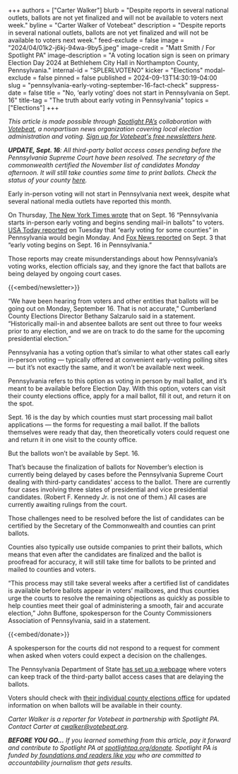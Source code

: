 +++
authors = ["Carter Walker"]
blurb = "Despite reports in several national outlets, ballots are not yet finalized and will not be available to voters next week."
byline = "Carter Walker of Votebeat"
description = "Despite reports in several national outlets, ballots are not yet finalized and will not be available to voters next week."
feed-exclude = false
image = "2024/04/01k2-j6kj-94wa-9by5.jpeg"
image-credit = "Matt Smith / For Spotlight PA"
image-description = "A voting location sign is seen on primary Election Day 2024 at Bethlehem City Hall in Northampton County, Pennsylvania."
internal-id = "SPLERLVOTENO"
kicker = "Elections"
modal-exclude = false
pinned = false
published = 2024-09-13T14:30:19-04:00
slug = "pennsylvania-early-voting-september-16-fact-check"
suppress-date = false
title = "No, ‘early voting’ does not start in Pennsylvania on Sept. 16"
title-tag = "The truth about early voting in Pennsylvania"
topics = ["Elections"]
+++

<em>This article is made possible through </em><a href="https://www.spotlightpa.org/"><em>Spotlight PA’s</em></a><em> collaboration with </em><a href="https://www.votebeat.org/"><em>Votebeat</em></a><em>, a nonpartisan news organization covering local election administration and voting. </em><a href="https://www.votebeat.org/newsletters/"><em>Sign up for Votebeat&#39;s free newsletters here</em></a><em>.</em>

<strong><em>UPDATE, Sept. 16</em></strong><em>: All third-party ballot access cases pending before the Pennsylvania Supreme Court have been resolved. The secretary of the commonwealth certified the November list of candidates Monday afternoon. It will still take counties some time to print ballots. Check the status of your county </em><a href="https://web.archive.org/20240916154817/https://www.pa.gov/en/agencies/vote/voter-support/ballot-availability.html"><em>here</em></a><em>.</em>

Early in-person voting will not start in Pennsylvania next week, despite what several national media outlets have reported this month.

On Thursday, <a href="https://www.nytimes.com/2024/09/12/us/politics/early-voting-states-ballots.html">The New York Times wrote</a> that on Sept. 16 “Pennsylvania starts in-person early voting and begins sending mail-in ballots” to voters. <a href="https://www.usatoday.com/story/news/politics/elections/2024/09/10/when-is-election-day-2024/75088806007/">USA Today reported</a> on Tuesday that “early voting for some counties” in Pennsylvania would begin Monday. And <a href="https://www.foxnews.com/politics/trump-harris-keystone-collision-course-campaigns-pick-up-pace">Fox News reported</a> on Sept. 3 that “early voting begins on Sept. 16 in Pennsylvania.”

Those reports may create misunderstandings about how Pennsylvania’s voting works, election officials say, and they ignore the fact that ballots are being delayed by ongoing court cases.

{{<embed/newsletter>}}

“We have been hearing from voters and other entities that ballots will be going out on Monday, September 16. That is not accurate,” Cumberland County Elections Director Bethany Salzarulo said in a statement. “Historically mail-in and absentee ballots are sent out three to four weeks prior to any election, and we are on track to do the same for the upcoming presidential election.”

Pennsylvania has a voting option that’s similar to what other states call early in-person voting — typically offered at convenient early-voting polling sites — but it’s not exactly the same, and it won’t be available next week.

Pennsylvania refers to this option as voting in person by mail ballot, and it’s meant to be available before Election Day. With this option, voters can visit their county elections office, apply for a mail ballot, fill it out, and return it on the spot.

Sept. 16 is the day by which counties must start processing mail ballot applications — the forms for requesting a mail ballot. If the ballots themselves were ready that day, then theoretically voters could request one and return it in one visit to the county office.

But the ballots won’t be available by Sept. 16.

That’s because the finalization of ballots for November’s election is currently being delayed by cases before the Pennsylvania Supreme Court dealing with third-party candidates&#39; access to the ballot. There are currently four cases involving three slates of presidential and vice presidential candidates. (Robert F. Kennedy Jr. is not one of them.) All cases are currently awaiting rulings from the court.

Those challenges need to be resolved before the list of candidates can be certified by the Secretary of the Commonwealth and counties can print ballots.

Counties also typically use outside companies to print their ballots, which means that even after the candidates are finalized and the ballot is proofread for accuracy, it will still take time for ballots to be printed and mailed to counties and voters.

“This process may still take several weeks after a certified list of candidates is available before ballots appear in voters’ mailboxes, and thus counties urge the courts to resolve the remaining objections as quickly as possible to help counties meet their goal of administering a smooth, fair and accurate election,” John Buffone, spokesperson for the County Commissioners Association of Pennsylvania, said in a statement.

{{<embed/donate>}}

A spokesperson for the courts did not respond to a request for comment when asked when voters could expect a decision on the challenges.

The Pennsylvania Department of State <a href="https://web.archive.org/20240626005538/https://pa.gov/en/agencies/dos/programs/voting-and-elections/running-for-office/third-party-nomination-paperwork.html">has set up a webpage</a> where voters can keep track of the third-party ballot access cases that are delaying the ballots.

Voters should check with <a href="https://web.archive.org/20240626005558/https://pa.gov/en/agencies/vote/contact-us/contact-your-election-officials.html">their individual county elections office</a> for updated information on when ballots will be available in their county.

<em>Carter Walker is a reporter for Votebeat in partnership with Spotlight PA. Contact Carter at </em><a href="mailto:cwalker@votebeat.org"><em>cwalker@votebeat.org</em></a><em>.</em>

<strong><em>BEFORE YOU GO…</em></strong><em> If you learned something from this article, pay it forward and contribute to Spotlight PA at </em><a href="https://www.spotlightpa.org/donate"><em>spotlightpa.org/donate</em></a><em>. Spotlight PA is funded by</em><a href="https://www.spotlightpa.org/support"><em> foundations and readers like you</em></a><em> who are committed to accountability journalism that gets results.</em>

